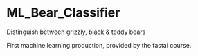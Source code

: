 # ML_Bear_Classifier
Distinguish between grizzly, black &amp; teddy bears

First machine learning production, provided by the fastai course.
